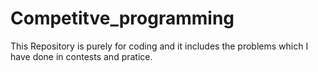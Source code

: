# Competitve_programming
This Repository is purely for coding and it includes the problems which I have  done in contests and pratice.
